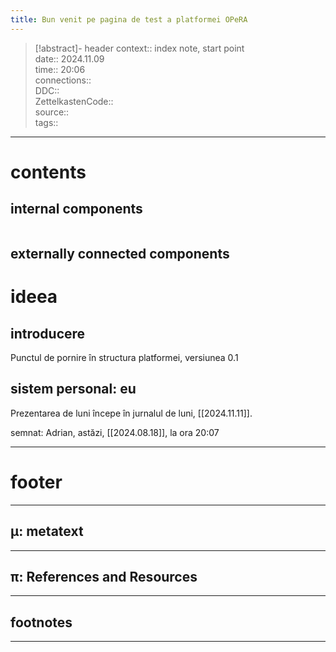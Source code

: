 ```yaml
---
title: Bun venit pe pagina de test a platformei OPeRA
---
```

> [!abstract]- header
> context:: index note, start point  
> date:: 2024.11.09  
> time:: 20:06  
> connections::  
> DDC::  
> ZettelkastenCode::  
> source::  
> tags::  



---

# contents
## internal components

```table-of-contents
```
## externally connected components


# ideea

## introducere
Punctul de pornire în structura platformei, versiunea 0.1
## sistem personal: eu

Prezentarea de luni începe în jurnalul de luni, [[2024.11.11]].




semnat: Adrian,
astăzi, [[2024.08.18]], la ora 20:07


---
# footer
---
## μ: metatext


---
## π: References and Resources

---

## footnotes


---



